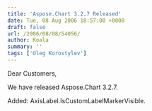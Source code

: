 ```yaml
---
title: 'Aspose.Chart 3.2.7 Released'
date: Tue, 08 Aug 2006 18:57:00 +0000
draft: false
url: /2006/08/08/54056/
author: Koala
summary: ''
tags: ['Oleg Korostylev']
---
```


Dear Customers,

We have released Aspose.Chart 3.2.7.

Added: AxisLabel.IsCustomLabelMarkerVisible.







